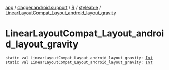 [app](../../../index.md) / [dagger.android.support](../../index.md) / [R](../index.md) / [styleable](index.md) / [LinearLayoutCompat_Layout_android_layout_gravity](./-linear-layout-compat_-layout_android_layout_gravity.md)

# LinearLayoutCompat_Layout_android_layout_gravity

`static val LinearLayoutCompat_Layout_android_layout_gravity: `[`Int`](https://kotlinlang.org/api/latest/jvm/stdlib/kotlin/-int/index.html)
`static val LinearLayoutCompat_Layout_android_layout_gravity: `[`Int`](https://kotlinlang.org/api/latest/jvm/stdlib/kotlin/-int/index.html)